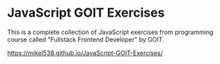 # JavaScript GOIT Exercises

This is a complete collection of JavaScript exercises from programming course
called "Fullstack Frontend Developer" by GOIT.

https://mikel538.github.io/JavaScript-GOIT-Exercises/
